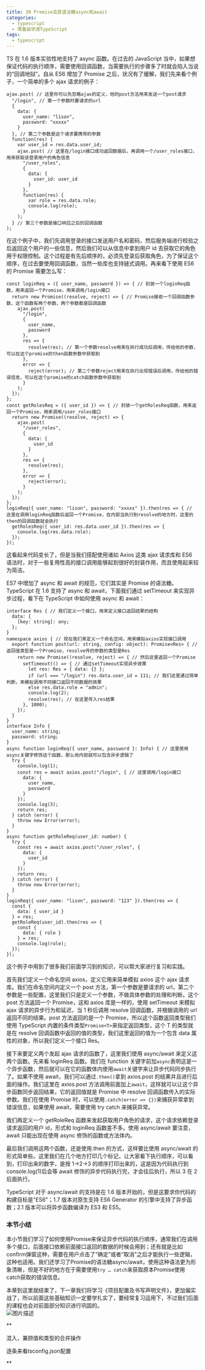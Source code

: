```yaml
---
title: 30 Promise及其语法糖async和await
categories: 
  - typescript
  - 零基础学透TypeScript
tags: 
  - typescript
---
```


TS 在 1.6 版本实验性地支持了 async 函数。在过去的 JavaScript
当中，如果想保证代码的执行顺序，需要使用回调函数，当需要执行的步骤多了时就会陷入当说的“回调地狱”。自从
ES6 增加了 Promise 之后，状况有了缓解，我们先来看个例子，一个简单的多个
ajax 请求的例子：

``` {.language-javascript}
ajax.post( // 这里你可以先忽略ajax的定义，他的post方法用来发送一个post请求
  "/login", // 第一个参数时要请求的url
  {
    data: {
      user_name: "lison",
      password: "xxxxx"
    }
  }, // 第二个参数是这个请求要携带的参数
  function(res) {
    var user_id = res.data.user_id;
    ajax.post( // 这里在/login接口成功返回数据后，再调用一个/user_roles接口，用来获取该登录用户的角色信息
      "/user_roles",
      {
        data: {
          user_id: user_id
        }
      },
      function(res) {
        var role = res.data.role;
        console.log(role);
      }
    );
  } // 第三个参数是接口响应之后的回调函数
);
```

在这个例子中，我们先调用登录的接口发送用户名和密码，然后服务端进行校验之后返回这个用户的一些信息，然后我们可以从信息中拿到用户
id
去获取它的角色用于权限控制。这个过程是有先后顺序的，必须先登录后获取角色，为了保证这个顺序，在过去要使用回调函数，当然一些库也支持链式调用。再来看下使用
ES6 的 Promise 需要怎么写：

``` {.language-javascript}
const loginReq = ({ user_name, password }) => { // 封装一个loginReq函数，用来返回一个Promise，用来调用/login接口
  return new Promise((resolve, reject) => { // Promise接收一个回调函数参数，这个函数有两个参数，两个参数都是回调函数
    ajax.post(
      "/login",
      {
        user_name,
        password
      },
      res => {
        resolve(res); // 第一个参数resolve用来在执行成功后调用，传给他的参数，可以在这个promise的then函数参数中获取到
      },
      error => {
        reject(error); // 第二个参数reject用来在执行出现错误后调用，传给他的错误信息，可以在这个promise的catch函数参数中获取到
      }
    );
  });
};
const getRolesReq = ({ user_id }) => { // 封装一个getRolesReq函数，用来返回一个Promise，用来调用/user_roles接口
  return new Promise((resolve, reject) => {
    ajax.post(
      "/user_roles",
      {
        data: {
          user_id
        }
      },
      res => {
        resolve(res);
      },
      error => {
        reject(error);
      }
    );
  });
};
loginReq({ user_name: "lison", password: "xxxxx" }).then(res => { // 这里在调用loginReq函数后返回一个Promise，在内部当执行到resolve的地方时，这里的then的回调函数就会执行
  getRolesReq({ user_id: res.data.user_id }).then(res => {
    console.log(res.data.role);
  });
});
```

这看起来代码变长了，但是当我们搭配使用诸如 Axios 这类 ajax 请求库和 ES6
语法时，对于一些复用性高的接口调用能够起到很好的封装作用，而且使用起来较为简洁。

ES7 中增加了 async 和 await 的规范，它们其实是 Promise
的语法糖。TypeScript 在 1.6 支持了 async 和 await，下面我们通过
setTimeout 来实现异步过程，看下在 TypeScript 中如何使用 async 和 await：

``` {.language-typescript}
interface Res { // 我们定义一个接口，用来定义接口返回结果的结构
  data: {
    [key: string]: any;
  };
}
namespace axios { // 现在我们来定义一个命名空间，用来模拟axios实现接口调用
  export function post(url: string, config: object): Promise<Res> { // 返回值类型是一个Promise，resolve传的参数的类型是Res
    return new Promise((resolve, reject) => { // 然后这里返回一个Promise
      setTimeout(() => { // 通过setTimeout实现异步效果
        let res: Res = { data: {} };
        if (url === "/login") res.data.user_id = 111; // 我们这里通过简单判断，来模拟调用不同接口返回不同数据的效果
        else res.data.role = "admin";
        console.log(2);
        resolve(res); // 在这里传入res结果
      }, 1000);
    });
  }
}
interface Info {
  user_name: string;
  password: string;
}
async function loginReq({ user_name, password }: Info) { // 这里使用async关键字修饰这个函数，那么他内部就可以包含异步逻辑了
  try {
    console.log(1);
    const res = await axios.post("/login", { // 这里调用/login接口
      data: {
        user_name,
        password
      }
    });
    console.log(3);
    return res;
  } catch (error) {
    throw new Error(error);
  }
}
async function getRoleReq(user_id: number) {
  try {
    const res = await axios.post("/user_roles", {
      data: {
        user_id
      }
    });
    return res;
  } catch (error) {
    throw new Error(error);
  }
}
loginReq({ user_name: "lison", password: "123" }).then(res => {
  const {
    data: { user_id }
  } = res;
  getRoleReq(user_id).then(res => {
    const {
      data: { role }
    } = res;
    console.log(role);
  });
});
```

这个例子中用到了很多我们前面学习到的知识，可以帮大家进行复习和实践。

首先我们定义一个命名空间 axios，定义它用来简单模拟 axios 这个 ajax
请求库。我们在命名空间内定义一个 post 方法，第一个参数是要请求的
url，第二个参数是一些配置，这里我们只是定义一个参数，不做具体参数的处理和判断。这个
post 方法返回一个 Promise，这和 axios 库是一样的，使用 setTimeout 来模拟
ajax 请求的异步行为和延迟，当 1 秒后调用 resolve 回调函数，并根据调用的
url 返回不同的结果。post 方法返回的是一个
Promise，所以这个函数返回类型我们使用 TypeScript
内置的条件类型`Promise<T>`来指定返回类型，这个 T 的类型就是在 resolve
回调函数中返回的值的类型，我们这里返回的值为一个包含 data
属性的对象，所以我们定义一个接口 Res。

接下来要定义两个发起 ajax 请求的函数了，这里我们使用 async/await
来定义这两个函数。先来看 loginReq 函数。我们在 function
关键字前加`async`表明这是一个异步函数，然后就可以在它的函数体内使用`await`关键字来让异步代码同步执行了。如果不使用
await，我们可以通过`.then()`拿到 axios.post
的结果并且进行后面的操作。我们这里在 axios.post
方法调用前面加上`await`，这样就可以让这个异步函数同步返回结果，它的返回值就是
Promise 中 resolve 回调函数传入的实际参数。我们在使用 Promise
时，可以使用`.catch(error => {})`来捕获异常拿到错误信息，如果使用
await，需要使用 try catch 来捕获异常。

我们再定义一个 getRoleReq
函数来发起获取用户角色的请求，这个请求依赖登录请求返回的用户 id，形式和
loginReq 函数差不多。使用 async/await 要注意，await 只能出现在使用 async
修饰的函数或方法体内。

最后我们调用这两个函数，还是使用.then 的方式，这样要比使用 async/await
的形式简单些。这里我们在几个地方打印几个标记，让大家看下执行顺序，可以看到，打印出来的数字，是按
1-\>2-\>3 的顺序打印出来的，这是因为代码执行到 console.log(1)后会等
await 修饰的异步代码执行完，才会往后执行，所以 3 在 2 后面执行。

TypeScript 对于 async/await 的支持是在 1.6
版本开始的，但是这要求你代码的构建目标是"ES6"；1.7 版本对原生支持 ES6
Generator 的引擎中支持了异步函数；2.1 版本可以将异步函数编译为 ES3 和
ES5。

### 本节小结

本小节我们学习了如何使用Promise来保证异步代码的执行顺序，通常我们在调用多个接口，后面接口依赖前面接口返回的数据的时候会用到；还有就是比如confirm弹窗这种，需要在用户点击了“确定”或者“取消”之后才能执行一些逻辑，这种也适用。我们还学习了Promise的语法糖async/await，使用这种语法更为形象清晰，但是不好的地方在于需要使用`try … catch`来获取原本Promise使用catch获取的错误信息。

本章到这里就结束了，下一章我们将学习《项目配置及书写声明文件》，更加偏实战了，所以前面这些基础知识一定要学扎实了，要经常复习运用下，不过我们后面的课程也会对前面部分知识进行巩固的。\
 ![图片描述](http://img.mukewang.com/5d22b9a900011b4a16000510.jpg)

[](/read/35/article/366)

**

混入，兼顾值和类型的合并操作

[](/read/35/article/368)

逐条来看tsconfig.json配置

**
